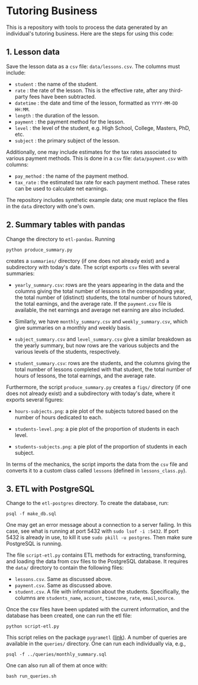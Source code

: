 # Tutoring Business

This is a repository with tools to process the data generated by an individual's tutoring business. Here are the steps for using this code:

## 1. Lesson data

Save the lesson data as a `csv` file: `data/lessons.csv`. The columns must include:

* `student` : the name of the student.
* `rate` : the rate of the lesson. This is the effective rate, after any third-party fees have been subtracted.
* `datetime` : the date and time of the lesson, formatted as `YYYY-MM-DD HH:MM`. 
* `length` : the duration of the lesson.
* `payment` : the payment method for the lesson.
* `level` : the level of the student, e.g. High School, College, Masters, PhD, etc.
* `subject` : the primary subject of the lesson.

Additionally, one may include estimates for the tax rates associated to various payment methods. This is done in a `csv` file: `data/payment.csv` with columns:

* `pay_method` : the name of the payment method.
* `tax_rate` : the estimated tax rate for each payment method. These rates can be used to calculate net earnings. 

The repository includes synthetic example data; one must replace the files in the `data` directory with one's own. 

## 2. Summary tables with pandas

Change the directory to `etl-pandas`. Running 

```python produce_summary.py``` 

creates a `summaries/` directory (if one does not already exist) and a subdirectory with today's date. The script exports `csv` files with several summaries:

* `yearly_summary.csv`: rows are the years appearing in the data and the columns giving the total number of lessons in the corresponding year, the total number of (distinct) students, the total number of hours tutored, the total earnings, and the average rate. If the `payment.csv` file is available, the net earnings and average net earning are also included.

* Similarly, we have `monthly_summary.csv` and `weekly_summary.csv`, which give summaries on a monthly and weekly basis. 

* `subject_summary.csv` and `level_summary.csv` give a similar breakdown as the yearly summary, but now rows are the various subjects and the various levels of the students, respectively. 

* `student_summary.csv`: rows are the students, and the columns giving the total number of lessons completed with that student, the total number of hours of lessons, the total earnings, and the average rate. 

Furthermore, the script `produce_summary.py` creates a `figs/` directory (if one does not already exist) and a subdirectory with today's date, where it exports several figures:

* `hours-subjects.png`: a pie plot of the subjects tutored based on the number of hours dedicated to each.

* `students-level.png`: a pie plot of the proportion of students in each level.

* `students-subjects.png`: a pie plot of the proportion of students in each subject.

In terms of the mechanics, the script imports the data from the `csv` file and converts it to a custom class called `lessons` (defined in `lessons_class.py`). 

## 3. ETL with PostgreSQL

Change to the `etl-postgres` directory. To create the database, run:

```psql -f make_db.sql```

One may get an error message about a connection to a server failing. In this case, see what is running at port 5432 with `sudo lsof -i :5432`. If port 5432 is already in use, to kill it use `sudo pkill -u postgres`. Then make sure PostgreSQL is running.

The file `script-etl.py` contains ETL methods for extracting, transforming, and loading the data from csv files to the PostgreSQL database. It requires the `data/` directory to contain the following files:

* `lessons.csv`. Same as discussed above. 
* `payment.csv`. Same as discussed above. 
* `student.csv`. A file with information about the students. Specifically, the columns are `students_name`, `account`, `timezone`, `rate`, `email`,`source`.

Once the csv files have been updated with the current information, and the database has been created, one can run the etl file:

```python script-etl.py```

This script relies on the package `pygrametl` ([link](https://chrthomsen.github.io/pygrametl/doc/index.html)). A number of queries are available in the `queries/` directory. One can run each individually via, e.g.,

```psql -f ../queries/monthly_summary.sql```

One can also run all of them at once with:

```bash run_queries.sh```

<!-- ## 4. Next steps (work in progress)

* Produce more of the relevant figures (pie plots, histograms, etc.) from the summary data frames. 

* Include methods for processing summaries of the topics in the lessons. E.g. make a word cloud of some sort. -->


